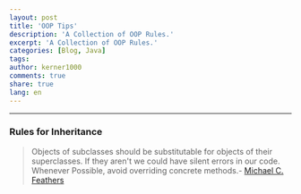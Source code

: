 ```yaml
---
layout: post
title: 'OOP Tips'
description: 'A Collection of OOP Rules.'
excerpt: 'A Collection of OOP Rules.'
categories: [Blog, Java]
tags:
author: kerner1000
comments: true
share: true
lang: en
---
```


---


### Rules for Inheritance
>Objects of subclasses should be substitutable for objects of their superclasses. If they aren't we could have silent errors in our code.
Whenever Possible, avoid overriding concrete methods.- <a href="https://amzn.to/2lnuSeN" target="_blank">Michael C. Feathers</a>
